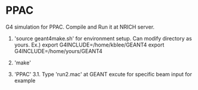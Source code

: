 PPAC
=====

G4 simulation for PPAC.
Compile and Run it at NRICH server.

1. 'source geant4make.sh' for environment setup.
Can modify directory as yours.
Ex.) 
export G4INCLUDE=/home/kblee/GEANT4 export G4INCLUDE=/home/yours/GEANT4

2. 'make'

3. 'PPAC'
  3.1. Type 'run2.mac' at GEANT excute for specific beam input for example 
